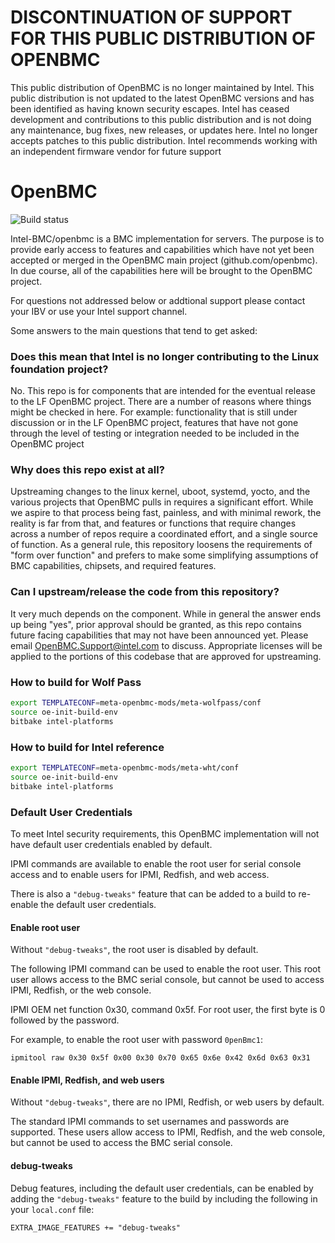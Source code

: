 # DISCONTINUATION OF SUPPORT FOR THIS PUBLIC DISTRIBUTION OF OPENBMC
This public distribution of OpenBMC is no longer maintained by Intel.
This public distribution is not updated to the latest OpenBMC versions and has
been identified as having known security escapes.
Intel has ceased development and contributions to this public distribution and
is not doing any maintenance, bug fixes, new releases, or updates here.
Intel no longer accepts patches to this public distribution.
Intel recommends working with an independent firmware vendor for future support

# OpenBMC

![Build status](https://dev.azure.com/openbmc/OpenBMC/_apis/build/status/Intel-BMC.openbmc?branchName=intel "Build status")

Intel-BMC/openbmc is a BMC implementation for servers. The purpose is to provide
early access to features and capabilities which have not yet been accepted or
merged in the OpenBMC main project (github.com/openbmc). In due course, all of
the capabilities here will be brought to the OpenBMC project.

For questions not addressed below or addtional support please contact your IBV
or use your Intel support channel.

Some answers to the main questions that tend to get asked: 

### Does this mean that Intel is no longer contributing to the Linux foundation project?

No. This repo is for components that are intended for the eventual
release to the LF OpenBMC project. There are a number of reasons where things
might be checked in here.  For example: functionality that is still under
discussion or in the LF OpenBMC project, features that have not gone through
the level of testing or integration needed to be included in the OpenBMC
project

### Why does this repo exist at all?

Upstreaming changes to the linux kernel, uboot, systemd, yocto, and the various
projects that OpenBMC pulls in requires a significant effort.  While we aspire
to that process being fast, painless, and with minimal rework, the reality is
far from that, and features or functions that require changes across a number
of repos require a coordinated effort, and a single source of function. As a
general rule, this repository loosens the requirements of "form over function"
and prefers to make some simplifying assumptions of BMC capabilities, chipsets,
and required features.

### Can I upstream/release the code from this repository?

It very much depends on the component. While in general the answer ends up
being "yes", prior approval should be granted, as this repo contains future
facing capabilities that may not have been announced yet.  Please email
OpenBMC.Support@intel.com to discuss. Appropriate licenses will be applied to
the portions of this codebase that are approved for upstreaming.

### How to build for Wolf Pass
```bash
export TEMPLATECONF=meta-openbmc-mods/meta-wolfpass/conf
source oe-init-build-env
bitbake intel-platforms
```
### How to build for Intel reference
```bash
export TEMPLATECONF=meta-openbmc-mods/meta-wht/conf
source oe-init-build-env
bitbake intel-platforms
```

### Default User Credentials

To meet Intel security requirements, this OpenBMC implementation will not have
default user credentials enabled by default.

IPMI commands are available to enable the root user for serial console access
and to enable users for IPMI, Redfish, and web access.

There is also a `"debug-tweaks"` feature that can be added to a build to
re-enable the default user credentials.

#### Enable root user

Without `"debug-tweaks"`, the root user is disabled by default.

The following IPMI command can be used to enable the root user.  This root
user allows access to the BMC serial console, but cannot be used to access
IPMI, Redfish, or the web console.

IPMI OEM net function 0x30, command 0x5f.  For root user, the first byte is
0 followed by the password.

For example, to enable the root user with password `0penBmc1`:

```ipmitool raw 0x30 0x5f 0x00 0x30 0x70 0x65 0x6e 0x42 0x6d 0x63 0x31```

#### Enable IPMI, Redfish, and web users

Without `"debug-tweaks"`, there are no IPMI, Redfish, or web users by default.

The standard IPMI commands to set usernames and passwords are supported.
These users allow access to IPMI, Redfish, and the web console, but cannot be
used to access the BMC serial console.

#### debug-tweaks

Debug features, including the default user credentials, can be enabled by
adding the `"debug-tweaks"` feature to the build by including the following
in your `local.conf` file:

```EXTRA_IMAGE_FEATURES += "debug-tweaks"```
